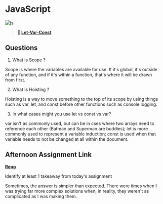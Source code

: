 # JavaScript

![js](https://bcw.blob.core.windows.net/public/img/courses/js.gif)

> **📖 [Let-Var-Const](https://codeworksacademy.com/fs-student-guide/resources/wk2/01-Let-Var-Const)**

## Questions

1. What is Scope ?

  Scope is where the variables are available for use. If it's global, it's outside of any function, and if it's within a function, that's where it will be drawn from first.

2. What is Hoisting ?

  Hoisting is a way to move something to the top of its scope by using things such as var, let, and const before other functions such as console logging.

3. In what cases might you use let vs const vs var?

  var isn't as commonly used, but can be in cses where two arrays need to reference each other (Batman and Superman are buddies); let is more commonly used to represent a variable induction; const is used when that variable needs to not be changed at all within the document.

## Afternoon Assignment Link

**[Repo](https://github.com/LizMadsen/<ASSIGNMENT_REPO>)**

Identify at least 1 takeaway from today's assignment

  Sometimes, the answer is simpler than expected. There were times when I was trying far more complex solutions when, in reality, they weren't as complicated as I was making them.